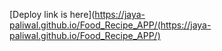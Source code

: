 [Deploy link is here](https://jaya-paliwal.github.io/Food_Recipe_APP/(https://jaya-paliwal.github.io/Food_Recipe_APP/)
